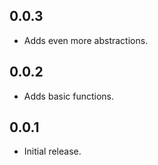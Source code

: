 ## 0.0.3

* Adds even more abstractions.

## 0.0.2

* Adds basic functions.

## 0.0.1

* Initial release.
